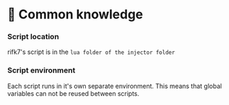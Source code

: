 # 🔨 Common knowledge

### Script location

rifk7's script is in the `lua folder of the injector folder`

### Script environment

Each script runs in it's own separate environment. This means that global variables can not be reused between scripts.

